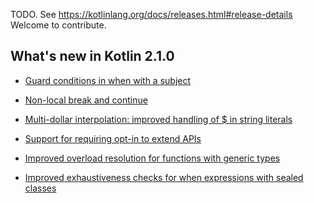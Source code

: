 TODO. See https://kotlinlang.org/docs/releases.html#release-details
Welcome to contribute.

## What's new in Kotlin 2.1.0

- [Guard conditions in when with a subject](https://kotlinlang.org/docs/whatsnew21.html#guard-conditions-in-when-with-a-subject)

- [Non-local break and continue](https://kotlinlang.org/docs/whatsnew21.html#non-local-break-and-continue)

- [Multi-dollar interpolation: improved handling of $ in string literals](https://kotlinlang.org/docs/whatsnew21.html#multi-dollar-string-interpolation)

- [Support for requiring opt-in to extend APIs](https://kotlinlang.org/docs/whatsnew21.html#support-for-requiring-opt-in-to-extend-apis)

- [Improved overload resolution for functions with generic types](https://kotlinlang.org/docs/whatsnew21.html#improved-overload-resolution-for-functions-with-generic-types)

- [Improved exhaustiveness checks for when expressions with sealed classes](https://kotlinlang.org/docs/whatsnew21.html#improved-exhaustiveness-checks-for-when-expressions-with-sealed-classes)


